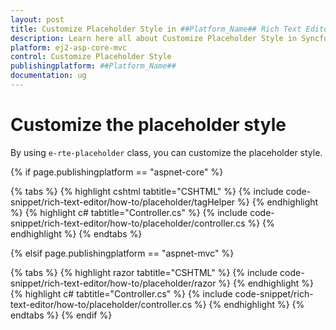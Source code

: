 ```yaml
---
layout: post
title: Customize Placeholder Style in ##Platform_Name## Rich Text Editor Component
description: Learn here all about Customize Placeholder Style in Syncfusion ##Platform_Name## Rich Text Editor component and more.
platform: ej2-asp-core-mvc
control: Customize Placeholder Style
publishingplatform: ##Platform_Name##
documentation: ug
---
```



# Customize the placeholder style

By using `e-rte-placeholder` class, you can customize the placeholder style.

{% if page.publishingplatform == "aspnet-core" %}

{% tabs %}
{% highlight cshtml tabtitle="CSHTML" %}
{% include code-snippet/rich-text-editor/how-to/placeholder/tagHelper %}
{% endhighlight %}
{% highlight c# tabtitle="Controller.cs" %}
{% include code-snippet/rich-text-editor/how-to/placeholder/controller.cs %}
{% endhighlight %}
{% endtabs %}

{% elsif page.publishingplatform == "aspnet-mvc" %}

{% tabs %}
{% highlight razor tabtitle="CSHTML" %}
{% include code-snippet/rich-text-editor/how-to/placeholder/razor %}
{% endhighlight %}
{% highlight c# tabtitle="Controller.cs" %}
{% include code-snippet/rich-text-editor/how-to/placeholder/controller.cs %}
{% endhighlight %}
{% endtabs %}
{% endif %}

